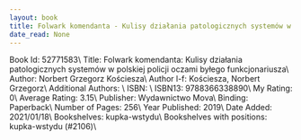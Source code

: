 ```yaml
---
layout: book
title: Folwark komendanta - Kulisy działania patologicznych systemów w polskiej policji oczami byłego funkcjonariusza
date_read: None
---
```


Book Id: 52771583\ 
Title: Folwark komendanta: Kulisy działania patologicznych systemów w polskiej policji oczami byłego funkcjonariusza\ 
Author: Norbert Grzegorz Kościesza\ 
Author l-f: Kościesza, Norbert Grzegorz\ 
Additional Authors: \ 
ISBN: \ 
ISBN13: 9788366338890\ 
My Rating: 0\ 
Average Rating: 3.15\ 
Publisher: Wydawnictwo Mova\ 
Binding: Paperback\ 
Number of Pages: 256\ 
Year Published: 2019\ 
Date Added: 2021/01/18\ 
Bookshelves: kupka-wstydu\ 
Bookshelves with positions: kupka-wstydu (#2106)\ 

